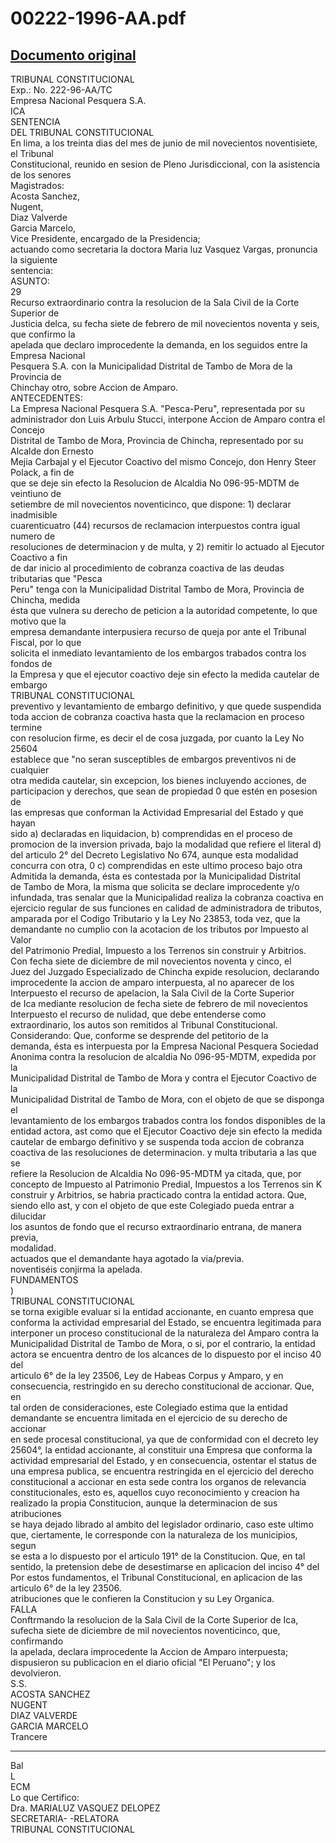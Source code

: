 
00222-1996-AA.pdf
=================
  
[Documento original](https://tc.gob.pe/jurisprudencia/1997/00222-1996-AA.pdf)  
---  
TRIBUNAL CONSTITUCIONAL  
Exp.: No. 222-96-AA/TC  
Empresa Nacional Pesquera S.A.  
ICA  
SENTENCIA  
DEL TRIBUNAL CONSTITUCIONAL  
En lima, a los treinta dias del mes de junio de mil novecientos noventisiete, el Tribunal  
Constitucional, reunido en sesion de Pleno Jurisdiccional, con la asistencia de los senores  
Magistrados:  
Acosta Sanchez,  
Nugent,  
Diaz Valverde  
Garcia Marcelo,  
Vice Presidente, encargado de la Presidencia;  
actuando como secretaria la doctora Maria luz Vasquez Vargas, pronuncia la siguiente  
sentencia:  
ASUNTO:  
29  
Recurso extraordinario contra la resolucion de la Sala Civil de la Corte Superior de  
Justicia delca, su fecha siete de febrero de mil novecientos noventa y seis, que confirmo la  
apelada que declaro improcedente la demanda, en los seguidos entre la Empresa Nacional  
Pesquera S.A. con la Municipalidad Distrital de Tambo de Mora de la Provincia de  
Chinchay otro, sobre Accion de Amparo.  
ANTECEDENTES:  
La Empresa Nacional Pesquera S.A. "Pesca-Peru", representada por su  
administrador don Luis Arbulu Stucci, interpone Accion de Amparo contra el Concejo  
Distrital de Tambo de Mora, Provincia de Chincha, representado por su Alcalde don Ernesto  
Mejia Carbajal y el Ejecutor Coactivo del mismo Concejo, don Henry Steer Polack, a fin de  
que se deje sin efecto la Resolucion de Alcaldia No 096-95-MDTM de veintiuno de  
setiembre de mil novecientos noventicinco, que dispone: 1) declarar inadmisible  
cuarenticuatro (44) recursos de reclamacion interpuestos contra igual numero de  
resoluciones de determinacion y de multa, y 2) remitir lo actuado al Ejecutor Coactivo a fin  
de dar inicio al procedimiento de cobranza coactiva de las deudas tributarias que "Pesca  
Peru" tenga con la Municipalidad Distrital Tambo de Mora, Provincia de Chincha, medida  
ésta que vulnera su derecho de peticion a la autoridad competente, lo que motivo que la  
empresa demandante interpusiera recurso de queja por ante el Tribunal Fiscal, por lo que  
solicita el inmediato levantamiento de los embargos trabados contra los fondos de  
la Empresa y que el ejecutor coactivo deje sin efecto la medida cautelar de embargo  
TRIBUNAL CONSTITUCIONAL  
preventivo y levantamiento de embargo definitivo, y que quede suspendida  
toda accion de cobranza coactiva hasta que la reclamacion en proceso termine  
con resolucion firme, es decir el de cosa juzgada, por cuanto la Ley No 25604  
establece que "no seran susceptibles de embargos preventivos ni de cualquier  
otra medida cautelar, sin excepcion, los bienes incluyendo acciones, de  
participacion y derechos, que sean de propiedad 0 que estén en posesion de  
las empresas que conforman la Actividad Empresarial del Estado y que hayan  
sido a) declaradas en liquidacion, b) comprendidas en el proceso de  
promocion de la inversion privada, bajo la modalidad que refiere el literal d)  
del articulo 2° del Decreto Legislativo No 674, aunque esta modalidad  
concurra con otra, 0 c) comprendidas en este ultimo proceso bajo otra  
Admitida la demanda, ésta es contestada por la Municipalidad Distrital  
de Tambo de Mora, la misma que solicita se declare improcedente y/o  
infundada, tras senalar que la Municipalidad realiza la cobranza coactiva en  
ejercicio regular de sus funciones en calidad de administradora de tributos,  
amparada por el Codigo Tributario y la Ley No 23853, toda vez, que la  
demandante no cumplio con la acotacion de los tributos por Impuesto al Valor  
del Patrimonio Predial, Impuesto a los Terrenos sin construir y Arbitrios.  
Con fecha siete de diciembre de mil novecientos noventa y cinco, el  
Juez del Juzgado Especializado de Chincha expide resolucion, declarando  
improcedente la accion de amparo interpuesta, al no aparecer de los  
Interpuesto el recurso de apelacion, la Sala Civil de la Corte Superior  
de Ica mediante resolucion de fecha siete de febrero de mil novecientos  
Interpuesto el recurso de nulidad, que debe entenderse como  
extraordinario, los autos son remitidos al Tribunal Constitucional.  
Considerando: Que, conforme se desprende del petitorio de la  
demanda, ésta es interpuesta por la Empresa Nacional Pesquera Sociedad  
Anonima contra la resolucion de alcaldia No 096-95-MDTM, expedida por la  
Municipalidad Distrital de Tambo de Mora y contra el Ejecutor Coactivo de la  
Municipalidad Distrital de Tambo de Mora, con el objeto de que se disponga el  
levantamiento de los embargos trabados contra los fondos disponibles de la  
entidad actora, ast como que el Ejecutor Coactivo deje sin efecto la medida  
cautelar de embargo definitivo y se suspenda toda accion de cobranza  
coactiva de las resoluciones de determinacion. y multa tributaria a las que se  
refiere la Resolucion de Alcaldia No 096-95-MDTM ya citada, que, por  
concepto de Impuesto al Patrimonio Predial, Impuestos a los Terrenos sin K  
construir y Arbitrios, se habria practicado contra la entidad actora. Que,  
siendo ello ast, y con el objeto de que este Colegiado pueda entrar a dilucidar  
los asuntos de fondo que el recurso extraordinario entrana, de manera previa,  
modalidad.  
actuados que el demandante haya agotado la via/previa.  
noventiséis conjirma la apelada.  
FUNDAMENTOS  
)  
TRIBUNAL CONSTITUCIONAL  
se torna exigible evaluar si la entidad accionante, en cuanto empresa que  
conforma la actividad empresarial del Estado, se encuentra legitimada para  
interponer un proceso constitucional de la naturaleza del Amparo contra la  
Municipalidad Distrital de Tambo de Mora, o si, por el contrario, la entidad  
actora se encuentra dentro de los alcances de lo dispuesto por el inciso 40 del  
articulo 6° de la ley 23506, Ley de Habeas Corpus y Amparo, y en  
consecuencia, restringido en su derecho constitucional de accionar. Que, en  
tal orden de consideraciones, este Colegiado estima que la entidad  
demandante se encuentra limitada en el ejercicio de su derecho de accionar  
en sede procesal constitucional, ya que de conformidad con el decreto ley  
25604°, la entidad accionante, al constituir una Empresa que conforma la  
actividad empresarial del Estado, y en consecuencia, ostentar el status de  
una empresa publica, se encuentra restringida en el ejercicio del derecho  
constitucional a accionar en esta sede contra los organos de relevancia  
constitucionales, esto es, aquellos cuyo reconocimiento y creacion ha  
realizado la propia Constitucion, aunque la determinacion de sus atribuciones  
se haya dejado librado al ambito del legislador ordinario, caso este ultimo  
que, ciertamente, le corresponde con la naturaleza de los municipios, segun  
se esta a lo dispuesto por el articulo 191° de la Constitucion. Que, en tal  
sentido, la pretension debe de desestimarse en aplicacion del inciso 4° del  
Por estos fundamentos, el Tribunal Constitucional, en aplicacion de las  
articulo 6° de la ley 23506.  
atribuciones que le confieren la Constitucion y su Ley Organica.  
FALLA  
Conftrmando la resolucion de la Sala Civil de la Corte Superior de Ica,  
sufecha siete de diciembre de mil novecientos noventicinco, que, confirmando  
la apelada, declara improcedente la Accion de Amparo interpuesta;  
dispusieron su publicacion en el diario oficial "El Peruano"; y los  
devolvieron.  
S.S.  
ACOSTA SANCHEZ  
NUGENT  
DIAZ VALVERDE  
GARCIA MARCELO  
Trancere  
- - - -  
Bal  
L  
ECM  
Lo que Certifico:  
Dra. MARIALUZ VASQUEZ DELOPEZ  
SECRETARIA- -RELATORA  
TRIBUNAL CONSTITUCIONAL